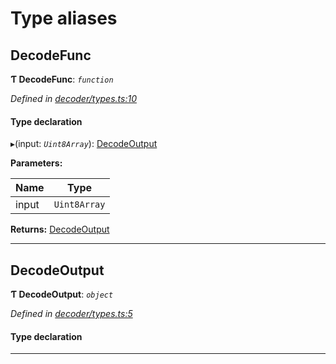

# Type aliases

<a id="decodefunc"></a>

##  DecodeFunc

**Ƭ DecodeFunc**: *`function`*

*Defined in [decoder/types.ts:10](https://github.com/polkadot-js/common/blob/5dc8e87/packages/util-rlp/src/decoder/types.ts#L10)*

#### Type declaration
▸(input: *`Uint8Array`*): [DecodeOutput](_decoder_types_.md#decodeoutput)

**Parameters:**

| Name | Type |
| ------ | ------ |
| input | `Uint8Array` |

**Returns:** [DecodeOutput](_decoder_types_.md#decodeoutput)

___
<a id="decodeoutput"></a>

##  DecodeOutput

**Ƭ DecodeOutput**: *`object`*

*Defined in [decoder/types.ts:5](https://github.com/polkadot-js/common/blob/5dc8e87/packages/util-rlp/src/decoder/types.ts#L5)*

#### Type declaration

___

